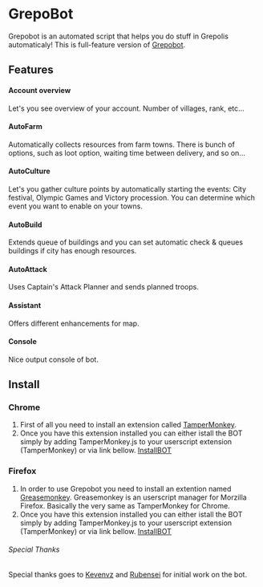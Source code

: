 # GrepoBot
Grepobot is an automated script that helps you do stuff in Grepolis automaticaly! This is full-feature version of [Grepobot](www.grepobot.com).

## Features
#### Account overview
Let's you see overview of your account. Number of villages, rank, etc...

#### AutoFarm
Automatically collects resources from farm towns. There is bunch of options, such as loot option, waiting time between delivery, and so on...

#### AutoCulture
Let's you gather culture points by automatically starting the events: City festival, Olympic Games and Victory procession. 
You can determine which event you want to enable on your towns.

#### AutoBuild
Extends queue of buildings and you can set automatic check & queues buildings if city has enough resources.

#### AutoAttack
Uses Captain's Attack Planner and sends planned troops.

#### Assistant
Offers different enhancements for map.

#### Console
Nice output console of bot.

## Install
### Chrome
1. First of all you need to install an extension called [TamperMonkey](https://www.tampermonkey.net/). 
2. Once you have this extension installed you can either istall the BOT simply by adding TamperMonkey.js to your userscript extension (TamperMonkey) or via link bellow.
[InstallBOT](https://raw.githubusercontent.com/xadam1/GrepoBot/master/install.user.js)

### Firefox
1. In order to use Grepobot you need to install an extention named [Greasemonkey](https://addons.mozilla.org/en-US/firefox/addon/greasemonkey/). Greasemonkey is an userscript manager for Morzilla Firefox. Basically the very same as TamperMonkey for Chrome.
2. Once you have this extension installed you can either istall the BOT simply by adding TamperMonkey.js to your userscript extension (TamperMonkey) or via link bellow.
[InstallBOT](https://raw.githubusercontent.com/xadam1/GrepoBot/master/install.user.js)



###### Special Thanks
Special thanks goes to [Kevenvz](https://github.com/Kevenvz/) and [Rubensei](https://github.com/Rubensei/) for initial work on the bot.


